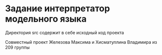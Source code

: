 # Задание интерпретатор модельного языка 

Директория src содержит в себе исходный код проекта

Совместный проект Железова Максима и Хисматуллина Владимира из 209 группы

